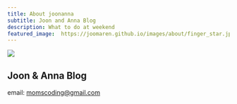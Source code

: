 ```yaml
---
title: About joonanna
subtitle: Joon and Anna Blog
description: What to do at weekend
featured_image:  https://joomaren.github.io/images/about/finger_star.jpg
---
```


![](/images/about/dedostar_wide.jpg)

## Joon & Anna Blog



email: momscoding@gmail.com

